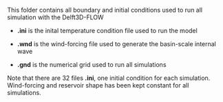 This folder contains all boundary and initial conditions used to run all simulation with the Delft3D-FLOW

* **.ini** is the inital temperature condition file used to run the model

* **.wnd** is the wind-forcing file used to generate the basin-scale internal wave 

* **.gnd** is the numerical grid used to run all simulations

Note that there are 32 files **.ini**, one initial condition for each simulation. Wind-forcing and reservoir shape has been kept constant for all simulations.
